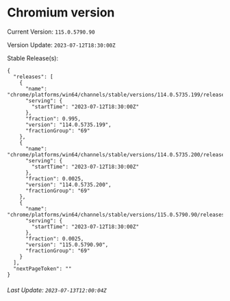 # Chromium version

Current Version: `115.0.5790.90`

Version Update: `2023-07-12T18:30:00Z`

Stable Release(s):
```
{
  "releases": [
    {
      "name": "chrome/platforms/win64/channels/stable/versions/114.0.5735.199/releases/1689186600",
      "serving": {
        "startTime": "2023-07-12T18:30:00Z"
      },
      "fraction": 0.995,
      "version": "114.0.5735.199",
      "fractionGroup": "69"
    },
    {
      "name": "chrome/platforms/win64/channels/stable/versions/114.0.5735.200/releases/1689186600",
      "serving": {
        "startTime": "2023-07-12T18:30:00Z"
      },
      "fraction": 0.0025,
      "version": "114.0.5735.200",
      "fractionGroup": "69"
    },
    {
      "name": "chrome/platforms/win64/channels/stable/versions/115.0.5790.90/releases/1689186600",
      "serving": {
        "startTime": "2023-07-12T18:30:00Z"
      },
      "fraction": 0.0025,
      "version": "115.0.5790.90",
      "fractionGroup": "69"
    }
  ],
  "nextPageToken": ""
}
```

###### Last Update: `2023-07-13T12:00:04Z`
        